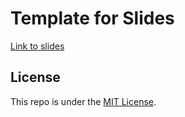 # Template for Slides

[Link to slides](https://thomasjpfan.github.io/slides-template/)

## License

This repo is under the [MIT License](LICENSE).

